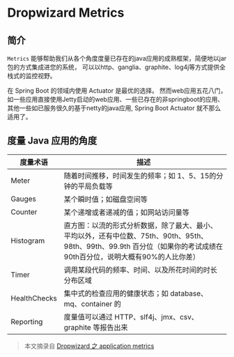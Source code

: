
# Dropwizard Metrics

## 简介


`Metrics` 能够帮助我们从各个角度度量已存在的java应用的成熟框架，简便地以jar包的方式集成进您的系统，
可以以http、ganglia、graphite、log4j等方式提供全栈式的监控视野。

在 Spring Boot 的领域内使用 Actuator 是最优的选择。
然而web应用五花八门，如一些应用直接使用Jetty启动的web应用、一些已存在的非springboot的应用、其他一些如已服务很久的基于netty的java应用, Spring Boot  Actuator 就不那么适用了。


## 度量 Java 应用的角度

|  度量术语  |  描述  |
|----------|--------|
|  Meter  |  随着时间推移，时间发生的频率；如 1、5、15的分钟的平局负载等  | 
|  Gauges  |  某个瞬时值；如磁盘空间等  | 
|  Counter  |  某个递增或者递减的值；如网站访问量等  | 
|  Histogram  |  直方图：以流的形式分析数据，除了最大、最小、平均以外，还有中位数、75th、90th、95th、98th、99th、99.9th 百分位（如果你的考试成绩在 90th百分位，说明大概有90%的人比你差）  | 
|  Timer  |  调用某段代码的频率、时间、以及所花时间的时长分布区域  | 
|  HealthChecks  |  集中式的检查应用的健康状态；如 database、mq、container 的  | 
|  Reporting  |  度量值可以通过 HTTP、slf4j、jmx、csv、graphite 等报告出来  | 



> 本文摘录自 [Dropwizard 之 application metrics](https://www.jianshu.com/p/070f615dfb57)
